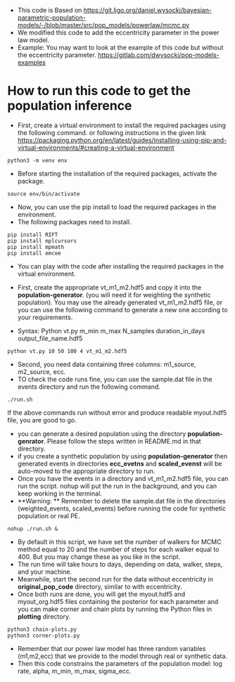 * This code is Based on https://git.ligo.org/daniel.wysocki/bayesian-parametric-population-models/-/blob/master/src/pop_models/powerlaw/mcmc.py
* We modified this code to add the eccentricity parameter in the power law model.
* Example: You may want to look at the example of this code but without the eccentricity parameter. https://gitlab.com/dwysocki/pop-models-examples

# How to run this code to get the population inference

* First, create a virtual environment to install the required packages using the following command. or following instructions in the given link
https://packaging.python.org/en/latest/guides/installing-using-pip-and-virtual-environments/#creating-a-virtual-environment
```
python3 -m venv env
```
* Before starting the installation of the required packages, activate the package.
```
source env/bin/activate
```
* Now, you can use the pip install to load the required packages in the environment.
* The following packages need to install.
```
pip install RIFT
pip install mplcursors
pip install mpmath
pip install emcee
```
* You can play with the code after installing the required packages in the virtual environment.

* First, create the appropriate vt_m1_m2.hdf5 and copy it into the **population-generator**. (you will need it for weighting the synthetic population). You may use the already generated vt_m1_m2.hdf5 file, or you can use the following command to generate a new one according to your requirements.
* Syntax: Python vt.py m_min m_max N_samples duration_in_days output_file_name.hdf5
```
python vt.py 10 50 100 4 vt_m1_m2.hdf5
```
* Second, you need data containing three columns: m1_source, m2_source, ecc.
* TO check the code runs fine, you can use the sample.dat file in the events directory and run the following command.
```
./run.sh
```
If the above commands run without error and produce readable myout.hdf5 file, you are good to go.

* you can generate a desired population using the directory **population-genrator**. Please follow the steps written in README.md in that directory.
* if you create a synthetic population by using **population-generator** then generated events in directories **ecc_evetns** and **scaled_evenst** will be auto-moved to the appropriate directory to run. 
* Once you have the events in a directory and vt_m1_m2.hdf5 file, you can run the script. nohup will put the run in the background, and you can keep working in the terminal.
*  **Warning: ** Remember to delete the sample.dat file in the directories (weighted_events, scaled_events) before running the code for synthetic population or real PE.
```
nohup ./run.sh &
```
* By default in this script, we have set the number of walkers for MCMC method equal to 20 and the number of steps for each walker equal to 400. But you may change these as you like in the script.
* The run time will take hours to days, depending on data, walker, steps, and your machine.
* Meanwhile, start the second run for the data without eccentricity in **original_pop_code** directory, similar to with eccentricity. 
* Once both runs are done, you will get the myout.hdf5 and myout_org.hdf5 files containing the posterior for each parameter and you can make corner and chain plots by running the Python files in **plotting** directory.
```
python3 chain-plots.py
python3 corner-plots.py
```
* Remember that our power law model has three random variables (m1,m2,ecc) that we provide to the model through real or synthetic data.
* Then this code constrains the parameters of the population model: log rate, alpha, m_min, m_max, sigma_ecc.
